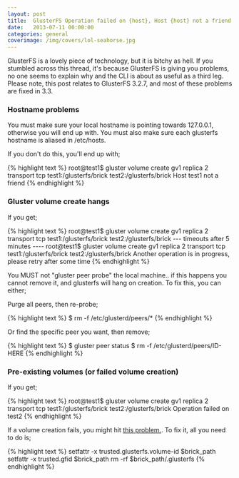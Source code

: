 ```yaml
---
layout: post
title:  GlusterFS Operation failed on {host}, Host {host} not a friend and silent output
date:   2013-07-11 00:00:00
categories: general
coverimage: /img/covers/lol-seahorse.jpg
---
```




GlusterFS is a lovely piece of technology, but it is bitchy as hell. If you stumbled across this thread, it's because GlusterFS is giving you problems, no one seems to explain why and the CLI is about as useful as a third leg. Please note, this post relates to GlusterFS 3.2.7, and most of these problems are fixed in 3.3.

### Hostname problems

You must make sure your local hostname is pointing towards 127.0.0.1, otherwise you will end up with. You must also make sure each glusterfs hostname is aliased in /etc/hosts.

If you don't do this, you'll end up with;

{% highlight text %}
root@test1$ gluster volume create gv1 replica 2 transport tcp test1:/glusterfs/brick test2:/glusterfs/brick
Host test1 not a friend
{% endhighlight %}

### Gluster volume create hangs

If you get;

{% highlight text %}
root@test1$ gluster volume create gv1 replica 2 transport tcp test1:/glusterfs/brick test2:/glusterfs/brick
--- timeouts after 5 minutes ----
root@test1$ gluster volume create gv1 replica 2 transport tcp test1:/glusterfs/brick test2:/glusterfs/brick
Another operation is in progress, please retry after some time
{% endhighlight %}

You MUST not "gluster peer probe" the local machine.. if this happens you cannot remove it, and glusterfs will hang on creation. To fix this, you can either;

Purge all peers, then re-probe;

{% highlight text %}
$ rm -f /etc/glusterd/peers/*
{% endhighlight %}

Or find the specific peer you want, then remove;

{% highlight text %}
$ gluster peer status
$ rm -f /etc/glusterd/peers/ID-HERE
{% endhighlight %}

### Pre-existing volumes (or failed volume creation)

If you get;

{% highlight text %}
root@test1$ gluster volume create gv1 replica 2 transport tcp test1:/glusterfs/brick test2:/glusterfs/brick
Operation failed on test2
{% endhighlight %}

If a volume creation fails, you might hit [this problem.][1]. To fix it, all you need to do is;

{% highlight text %}
setfattr -x trusted.glusterfs.volume-id $brick_path
setfattr -x trusted.gfid $brick_path
rm -rf $brick_path/.glusterfs
{% endhighlight %}

 [1]: http://joejulian.name/blog/glusterfs-path-or-a-prefix-of-it-is-already-part-of-a-volume/